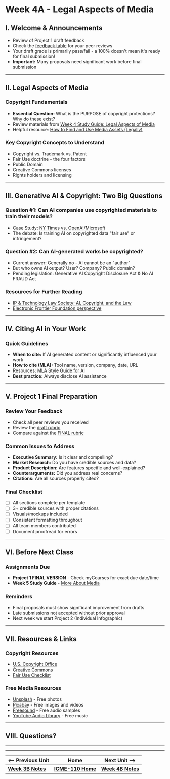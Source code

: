 # Week 4A - Legal Aspects of Media

## I. Welcome & Announcements
- Review of Project 1 draft feedback
- Check the [feedback table](https://github.com/jptweb/IGME-110-Fall-2025/blob/main/documents/app-proposals/readme.md) for your peer reviews
- Your draft grade is primarily pass/fail - a 100% doesn't mean it's ready for final submission!
- **Important:** Many proposals need significant work before final submission

---

## II. Legal Aspects of Media

### Copyright Fundamentals
- **Essential Question:** What is the PURPOSE of copyright protections? Why do these exist?
- Review materials from [Week 4 Study Guide: Legal Aspects of Media](https://docs.google.com/document/d/1ezzesDLjtFx2NJ8W63XMO4m64qAtYHsxJ0IV_Tr8Jkk)
- Helpful resource: [How to Find and Use Media Assets (Legally)](https://multimedia.journalism.berkeley.edu/tutorials/media-assets/)

### Key Copyright Concepts to Understand
- Copyright vs. Trademark vs. Patent
- Fair Use doctrine - the four factors
- Public Domain
- Creative Commons licenses
- Rights holders and licensing

---

## III. Generative AI & Copyright: Two Big Questions

### Question #1: Can AI companies use copyrighted materials to train their models?
- Case Study: [NY Times vs. OpenAI/Microsoft](https://www.reuters.com/legal/transactional/ny-times-sues-openai-microsoft-infringing-copyrighted-work-2023-12-27/)
- The debate: Is training AI on copyrighted data "fair use" or infringement?

### Question #2: Can AI-generated works be copyrighted?
- Current answer: Generally no - AI cannot be an "author"
- But who owns AI output? User? Company? Public domain?
- Pending legislation: Generative AI Copyright Disclosure Act & No AI FRAUD Act

### Resources for Further Reading
- [IP & Technology Law Society: AI, Copyright, and the Law](https://sites.usc.edu/iptls/2025/02/04/ai-copyright-and-the-law-the-ongoing-battle-over-intellectual-property-rights)
- [Electronic Frontier Foundation perspective](https://www.eff.org/deeplinks/2025/02/ai-and-copyright-expanding-copyright-hurts-everyone-heres-what-do-instead)

---

## IV. Citing AI in Your Work

### Quick Guidelines
- **When to cite:** If AI generated content or significantly influenced your work
- **How to cite (MLA):** Tool name, version, company, date, URL
- Resources: [MLA Style Guide for AI](https://style.mla.org/citing-generative-ai/)
- **Best practice:** Always disclose AI assistance

---

## V. Project 1 Final Preparation

### Review Your Feedback
- Check all peer reviews you received
- Review the [draft rubric](../documents/p1-rubric-draft.md)
- Compare against the [FINAL rubric](../documents/p1-rubric-final.md)

### Common Issues to Address
- **Executive Summary:** Is it clear and compelling?
- **Market Research:** Do you have credible sources and data?
- **Product Description:** Are features specific and well-explained?
- **Counterarguments:** Did you address real concerns?
- **Citations:** Are all sources properly cited?

### Final Checklist
- [ ] All sections complete per template
- [ ] 3+ credible sources with proper citations
- [ ] Visuals/mockups included
- [ ] Consistent formatting throughout
- [ ] All team members contributed
- [ ] Document proofread for errors

---

## VI. Before Next Class

### Assignments Due
- **Project 1 FINAL VERSION** - Check myCourses for exact due date/time
- **Week 5 Study Guide** - [More About Media](https://docs.google.com/document/d/1tOWF5bkUcpgSNVwjfjuHR47QUroePsl4RDsGdylowiM/copy)

### Reminders
- Final proposals must show significant improvement from drafts
- Late submissions not accepted without prior approval
- Next week we start Project 2 (Individual Infographic)

---

## VII. Resources & Links

### Copyright Resources
- [U.S. Copyright Office](https://www.copyright.gov/)
- [Creative Commons](https://creativecommons.org/)
- [Fair Use Checklist](https://www.library.cornell.edu/about/inside/policies/fair-use-checklist)

### Free Media Resources
- [Unsplash](https://unsplash.com/) - Free photos
- [Pixabay](https://pixabay.com/) - Free images and videos
- [Freesound](https://freesound.org/) - Free audio samples
- [YouTube Audio Library](https://www.youtube.com/audiolibrary) - Free music

---

## VIII. Questions?

---
---

| <-- Previous Unit | Home | Next Unit -->
| --- | --- | --- 
|   [**Week 3B Notes**](3B.md)  |  [**IGME-110 Home**](../) | [**Week 4B Notes**](4B.md)
